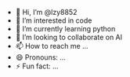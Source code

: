 - 👋 Hi, I’m @lzy8852
- 👀 I’m interested in code
- 🌱 I’m currently learning python
- 💞️ I’m looking to collaborate on AI
- 📫 How to reach me ...
- 😄 Pronouns: ...
- ⚡ Fun fact: ...

<!---
lzy8852/lzy8852 is a ✨ special ✨ repository because its `README.md` (this file) appears on your GitHub profile.
You can click the Preview link to take a look at your changes.
--->
